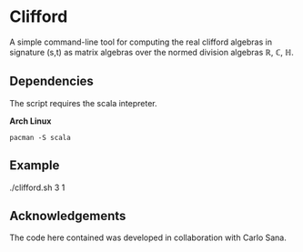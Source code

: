 # Clifford

A simple command-line tool for computing the real clifford algebras in signature (s,t) as matrix algebras over the normed division algebras ℝ, ℂ, ℍ.

## Dependencies
The script requires the scala intepreter.

**Arch Linux**

    pacman -S scala

## Example
./clifford.sh 3 1

## Acknowledgements
The code here contained was developed in collaboration with Carlo Sana.
